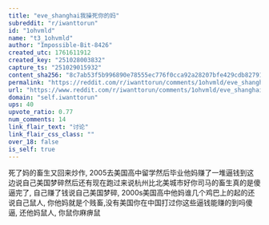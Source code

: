 ```yaml
---
title: "eve_shanghai我操死你的妈"
subreddit: "r/iwanttorun"
id: "1ohvmld"
name: "t3_1ohvmld"
author: "Impossible-Bit-8426"
created_utc: 1761611912
created_key: "251028003832"
capture_ts: "251029015932"
content_sha256: "8c7ab53f5b996890e78555ec776f0cca92a28207bfe429cdb827914dfa037463"
permalink: "https://reddit.com/r/iwanttorun/comments/1ohvmld/eve_shanghai我操死你的妈/"
url: "https://www.reddit.com/r/iwanttorun/comments/1ohvmld/eve_shanghai我操死你的妈/"
domain: "self.iwanttorun"
ups: 40
upvote_ratio: 0.77
num_comments: 14
link_flair_text: "讨论"
link_flair_css_class: ""
over_18: false
is_self: true
---
```


死了妈的畜生又回来炒作,
2005去美国高中留学然后毕业他妈赚了一堆逼钱到这边说自己美国梦碎然后还有现在跑过来说杭州比北美城市好你司马的畜生真的是傻逼完了,
自己赚了钱说自己美国梦碎,
2000s美国高中他妈谁几个鸡巴上的起的还说自己鼠人,
你他妈就是个贱畜,没有美国你在中国打过你这些逼钱能赚的到吗傻逼,
还他妈鼠人, 你鼠你麻痹鼠
